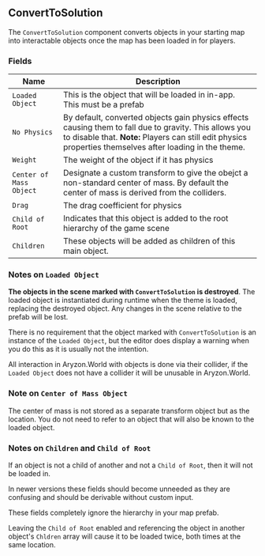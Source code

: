 ## ConvertToSolution

The `ConvertToSolution` component converts objects in your starting map into interactable objects once the map has been loaded in for players.

### Fields

| Name | Description                                                                                                                                                                                                         |
| --- |---------------------------------------------------------------------------------------------------------------------------------------------------------------------------------------------------------------------|
| `Loaded Object` | This is the object that will be loaded in in-app. This must be a prefab                                                                                                                                             |
| `No Physics` | By default, converted objects gain physics effects causing them to fall due to gravity. This allows you to disable that. **Note:** Players can still edit physics properties themselves after loading in the theme. |
| `Weight` | The weight of the object if it has physics                                                                                                                                                                          |
| `Center of Mass Object` | Designate a custom transform to give the obejct a non-standard center of mass. By default the center of mass is derived from the colliders.                                                                         |
| `Drag` | The drag coefficient for physics                                                                                                                                                                                    |
| `Child of Root` | Indicates that this object is added to the root hierarchy of the game scene                                                                                                                                         |
| `Children` | These objects will be added as children of this main object.                                                                                                                                                        |

### Notes on `Loaded Object`

**The objects in the scene marked with `ConvertToSolution` is destroyed**.
The loaded object is instantiated during runtime when the theme is loaded, replacing the destroyed object.
Any changes in the scene relative to the prefab will be lost. 

There is no requirement that the object marked with `ConvertToSolution` is an instance of the `Loaded Object`,
but the editor does display a warning when you do this as it is usually not the intention.

All interaction in Aryzon.World with objects is done via their collider, if the `Loaded Object` does not have a collider it will be unusable in Aryzon.World.

### Note on `Center of Mass Object`

The center of mass is not stored as a separate transform object but as the location.
You do not need to refer to an object that will also be known to the loaded object.

### Notes on `Children` and `Child of Root`

If an object is not a child of another and not a `Child of Root`, then it will not be loaded in.

In newer versions these fields should become unneeded as they are confusing and should be derivable without custom input.

These fields completely ignore the hierarchy in your map prefab.

Leaving the `Child of Root` enabled and referencing the object in another object's `Chldren` array will cause it to be loaded twice,
both times at the same location.